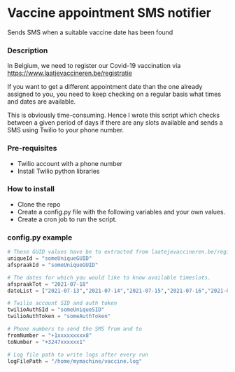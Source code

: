 # Vaccine appointment SMS notifier

Sends SMS when a suitable vaccine date has been found

### Description
In Belgium, we need to register our Covid-19 vaccination via https://www.laatjevaccineren.be/registratie

If you want to get a different appointment date than the one already assigned to you, you need to keep checking on a regular basis what times and dates are available. 

This is obviously time-consuming. Hence I wrote this script which checks between a given period of days if there are any slots available and sends a SMS using Twilio to your phone number.

### Pre-requisites
- Twilio account with a phone number
- Install Twilio python libraries

### How to install
- Clone the repo
- Create a config.py file with the following variables and your own values.
- Create a cron job to run the script.

### config.py example

```python
# These GUID values have be to extracted from laatejevaccineren.be/registratie
uniqueId = "someUniqueGUID"
afspraakId = "someUniqueGUID"

# The dates for which you would like to know available timeslots.
afspraakTot = "2021-07-18"
dateList = ["2021-07-13","2021-07-14","2021-07-15","2021-07-16","2021-07-17","2021-07-18"]

# Twilio account SID and auth token
twilioAuthSId = "someUniqueSID"
twilioAuthToken = "someAuthToken"

# Phone numbers to send the SMS from and to
fromNumber = "+1xxxxxxxxx8"
toNumber = "+3247xxxxxx1"

# Log file path to write logs after every run
logFilePath = "/home/mymachine/vaccine.log"
```

